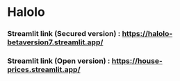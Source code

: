 # Halolo

### Streamlit link (Secured version) : https://halolo-betaversion7.streamlit.app/

### Streamlit link (Open version) : https://house-prices.streamlit.app/
